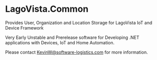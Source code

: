 # LagoVista.Common

Provides User, Organization and Location Storage for LagoVista IoT and Device Framework

Very Early Unstable and Prerelease software for Developing .NET applications with Devices, IoT and Home Automation.

Please contact KevinW@software-logistics.com for more information.
